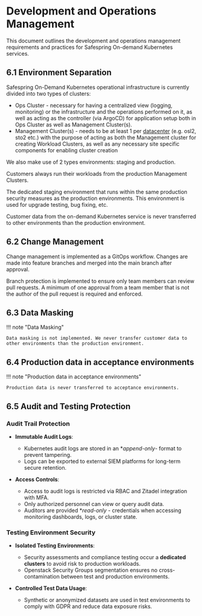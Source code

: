 # Development and Operations Management

This document outlines the development and operations management requirements and practices for Safespring On-demand Kubernetes services.

## 6.1 Environment Separation

Safespring On-Demand Kubernetes operational infrastructure is currently divided into two types of clusters:

- Ops Cluster - necessary for having a centralized view (logging, monitoring) or the infrastructure and the operations performed on it, as well as acting as the controller (via ArgoCD) for application setup both in Ops Cluster as well as Management Cluster(s).
- Management Cluster(s) - needs to be at least 1 per [datacenter](../../index.md#services) (e.g. osl2, sto2 etc.) with the purpose of acting as both the Management cluster for creating Workload Clusters, as well as any necessary site specific components for enabling cluster creation

We also make use of 2 types environments: staging and production.

Customers always run their workloads from the production Management Clusters.

The dedicated staging environment that runs within the same production security measures as the production environments. This environment is used for upgrade testing, bug fixing, etc.

Customer data from the on-demand Kubernetes service is never transferred to other environments than the production environment.

## 6.2 Change Management

Change management is implemented as a GitOps workflow. Changes are made into feature branches and merged into the main branch after approval.

Branch protection is implemented to ensure only team members can review pull requests. A minimum of one approval from a team member that is not the author of the pull request is required and enforced.

## 6.3 Data Masking

!!! note "Data Masking"

    Data masking is not implemented. We never transfer customer data to other environments than the production environment.

## 6.4 Production data in acceptance environments

!!! note "Production data in acceptance environments"

    Production data is never transferred to acceptance environments.

## 6.5 Audit and Testing Protection

### Audit Trail Protection

- **Immutable Audit Logs**:

  - Kubernetes audit logs are stored in an **append-only*- format to prevent tampering.
  - Logs can be exported to external SIEM platforms for long-term secure retention.
- **Access Controls**:

  - Access to audit logs is restricted via RBAC and Zitadel integration with MFA.
  - Only authorized personnel can view or query audit data.
  - Auditors are provided **read-only* - credentials when accessing monitoring dashboards, logs, or cluster state.

### Testing Environment Security

- **Isolated Testing Environments**:

  - Security assessments and compliance testing occur a **dedicated clusters** to avoid risk to production workloads.
  - Openstack Security Groups segmentation ensures no cross-contamination between test and production environments.

- **Controlled Test Data Usage**:

  - Synthetic or anonymized datasets are used in test environments to comply with GDPR and reduce data exposure risks.
